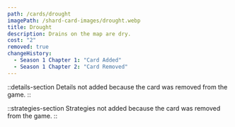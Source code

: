 ```yaml
---
path: /cards/drought
imagePath: /shard-card-images/drought.webp
title: Drought
description: Drains on the map are dry.
cost: "2"
removed: true
changeHistory:
  - Season 1 Chapter 1: "Card Added"
  - Season 1 Chapter 2: "Card Removed"
---
```


::details-section
Details not added because the card was removed from the game.
::

::strategies-section
Strategies not added because the card was removed from the game.
::
